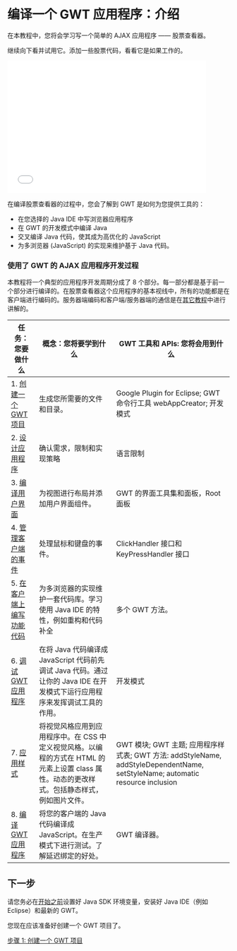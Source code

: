 编译一个 GWT 应用程序：介绍
===

在本教程中，您将会学习写一个简单的 AJAX 应用程序 —— 股票查看器。

继续向下看并试用它。添加一些股票代码，看看它是如果工作的。

<iframe name="StockWatcher" src="gettingstarted/StockWatcher.html"
        style="border: none; width: 450px; height: 300px"></iframe>

在编译股票查看器的过程中，您会了解到 GWT 是如何为您提供工具的：

*   在您选择的 Java IDE 中写浏览器应用程序
*   在 GWT 的开发模式中编译 Java
*   交叉编译 Java 代码，使其成为高优化的 JavaScript
*   为多浏览器 (JavaScript) 的实现来维护基于 Java 代码。

### 使用了 GWT 的 AJAX 应用程序开发过程

本教程将一个典型的应用程序开发周期分成了 8 个部分。每一部分都是基于前一个部分进行编译的。在股票查看器这个应用程序的基本视线中，所有的功能都是在客户端进行编码的。服务器端编码和客户端/服务器端的通信是在[其它教程](index.html)中进行讲解的。

| 任务：您要做什么 | 概念：您将要学到什么 | GWT 工具和 APIs: 您将会用到什么 |
| ---------------- |   ------------------ | ------------------------------- |
| 1. [创建一个 GWT 项目](create.html) | 生成您所需要的文件和目录。 | Google Plugin for Eclipse; GWT 命令行工具 webAppCreator; 开发模式 |
| 2. [设计应用程序](design.html) | 确认需求，限制和实现策略 | 语言限制 |
| 3. [编译用户界面](buildui.html) | 为视图进行布局并添加用户界面组件。 | GWT 的界面工具集和面板，Root 面板 |
| 4. [管理客户端的事件](manageevents.html) | 处理鼠标和键盘的事件。 | ClickHandler 接口和 KeyPressHandler 接口 |
| 5. [在客户端上编写功能代码](codeclient.html) | 为多浏览器的实现维护一套代码库。学习使用 Java IDE 的特性，例如重构和代码补全 | 多个 GWT 方法。 |
| 6. [调试 GWT 应用程序](debug.html) | 在将 Java 代码编译成 JavaScript 代码前先调试 Java 代码。通过让你的 Java IDE 在开发模式下运行应用程序来发挥调试工具的作用。 | 开发模式 |
| 7. [应用样式](style.html) | 将视觉风格应用到应用程序中。在 CSS 中定义视觉风格。以编程的方式在 HTML 的元素上设置 class 属性。动态的更改样式。包括静态样式，例如图片文件。 | GWT 模块; GWT 主题; 应用程序样式表; GWT 方法: addStyleName, addStyleDependentName, setStyleName; automatic resource inclusion |
| 8. [编译 GWT 应用程序](compile.html) | 将您的客户端的 Java 代码编译成 JavaScript。在生产模式下进行测试。了解延迟绑定的好处。 | GWT 编译器。 |

## 下一步

请您务必在[开始之前](index.html#prerequisites)设置好 Java SDK 环境变量，安装好 Java IDE（例如 Eclipse）和最新的 GWT。

您现在应该准备好创建一个 GWT 项目了。

[步骤 1: 创建一个 GWT 项目](create.html)
